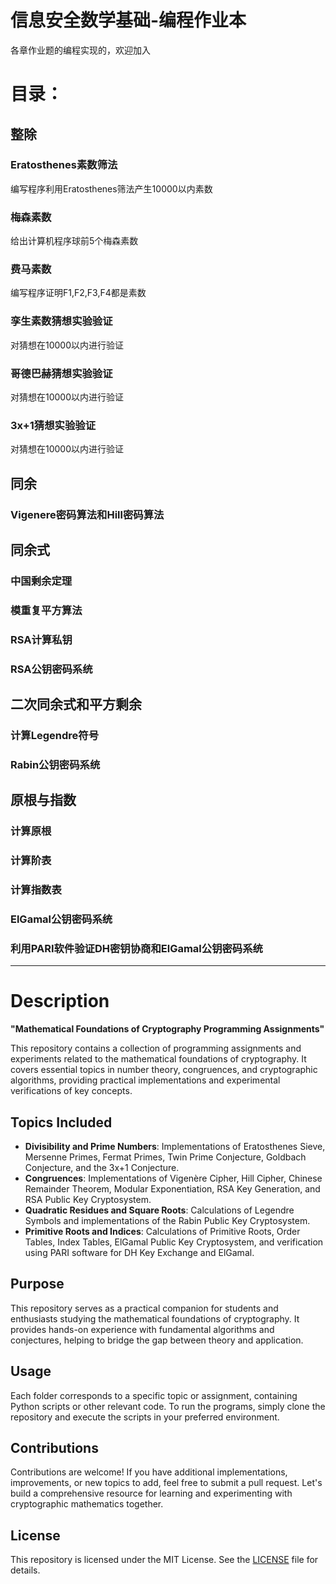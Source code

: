 # 信息安全数学基础-编程作业本
各章作业题的编程实现的，欢迎加入
# 目录：
## 整除
### Eratosthenes素数筛法
编写程序利用Eratosthenes筛法产生10000以内素数
### 梅森素数
给出计算机程序球前5个梅森素数
### 费马素数
编写程序证明F1,F2,F3,F4都是素数
### 孪生素数猜想实验验证
对猜想在10000以内进行验证
### 哥德巴赫猜想实验验证
对猜想在10000以内进行验证
### 3x+1猜想实验验证
对猜想在10000以内进行验证
## 同余
### Vigenere密码算法和Hill密码算法
##  同余式
### 中国剩余定理
### 模重复平方算法
### RSA计算私钥
### RSA公钥密码系统
## 二次同余式和平方剩余
### 计算Legendre符号
### Rabin公钥密码系统
## 原根与指数
### 计算原根
### 计算阶表
### 计算指数表
### ElGamal公钥密码系统
### 利用PARI软件验证DH密钥协商和ElGamal公钥密码系统









---

# Description

**"Mathematical Foundations of Cryptography Programming Assignments"**

This repository contains a collection of programming assignments and experiments related to the mathematical foundations of cryptography. It covers essential topics in number theory, congruences, and cryptographic algorithms, providing practical implementations and experimental verifications of key concepts.

## Topics Included
- **Divisibility and Prime Numbers**: Implementations of Eratosthenes Sieve, Mersenne Primes, Fermat Primes, Twin Prime Conjecture, Goldbach Conjecture, and the 3x+1 Conjecture.
- **Congruences**: Implementations of Vigenère Cipher, Hill Cipher, Chinese Remainder Theorem, Modular Exponentiation, RSA Key Generation, and RSA Public Key Cryptosystem.
- **Quadratic Residues and Square Roots**: Calculations of Legendre Symbols and implementations of the Rabin Public Key Cryptosystem.
- **Primitive Roots and Indices**: Calculations of Primitive Roots, Order Tables, Index Tables, ElGamal Public Key Cryptosystem, and verification using PARI software for DH Key Exchange and ElGamal.

## Purpose
This repository serves as a practical companion for students and enthusiasts studying the mathematical foundations of cryptography. It provides hands-on experience with fundamental algorithms and conjectures, helping to bridge the gap between theory and application.

## Usage
Each folder corresponds to a specific topic or assignment, containing Python scripts or other relevant code. To run the programs, simply clone the repository and execute the scripts in your preferred environment.

## Contributions
Contributions are welcome! If you have additional implementations, improvements, or new topics to add, feel free to submit a pull request. Let's build a comprehensive resource for learning and experimenting with cryptographic mathematics together.

## License
This repository is licensed under the MIT License. See the [LICENSE](LICENSE) file for details.

